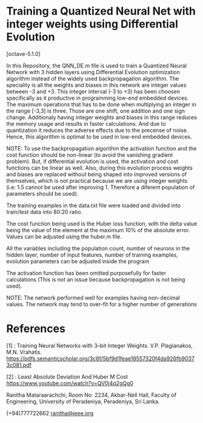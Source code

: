 # Training a Quantized Neural Net with integer weights using Differential Evolution

[octave-5.1.0]

In this Repository, the QNN_DE.m file is used to train a Quantized Neural Network with 3 hidden layers using Differential Evolution optimization algorithm instead of the widely used backpropagation algorithm. The speciality is all the weights and biases in this network are integer values between -3 and +3. This integer interval (-3 to +3) has been choosen specifically as it productive in programming low-end embedded devices. The maximum operations that has to be done when multiplying an integer in the range [-3,3] is three. Those are one shift, one addition and one sign change. Additionaly having integer weights and biases in this range reduces the memory usage and results in faster calculations. And due to quantization it reduces the adverse effects due to the precense of noise. Hence, this algorithm is optimal to be used in low-end embedded devices.  

NOTE: To use the backpropagation algorithm the activation function and the cost function should be non-linear (to avoid the vanishing gradient problem). But, if differential evolution is used, the activation and cost functions can be linear as well. Also, during this evolution process weights and biases are replaced without being shaped into improved versions of themselves, which is not practical because we are using integer weights (i.e: 1.5 cannot be used after improving 1. Therefore a diferent population of parameters should be used).

The training examples in the data.txt file were loaded and divided into train/test data into 80:20 ratio. 

The cost function being used is the Huber loss function, with the delta value being the value of the element at the maximum 10% of the absolute error. Values can be adjusted using the huber.m file.

All the variables including the population count, number of neurons in the hidden layer, number of input features, number of training examples, evolution parameters can be adjusted inside the program

The activation function has been omitted purposefully for faster calculations (This is not an issue because backpropagation is not being used).

NOTE: The network performed well for examples having non-decimal values. The network may tend to over-fit for a higher number of generations

# References

[1] : Training Neural Networks with 3–bit Integer Weights. V.P. Plagianakos, M.N. Vrahatis.
       https://pdfs.semanticscholar.org/3c8f/5bf9d1feae18557320f4da926fb90373c081.pdf
       
[2] : Least Absolute Deviation And Huber M Cost  
        https://www.youtube.com/watch?v=QV0j4q2gQg0



Ranitha Mataraarachchi,
Room No: 2234,
Akbar-Nell Hall,
Faculty of Engineering,
University of Peradeniya,
Peradeniya, Sri Lanka.

(+94)777722662
ranitha@ieee.org
